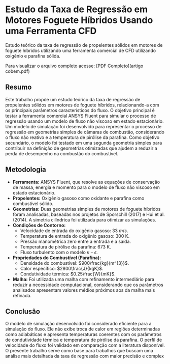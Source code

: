 # Estudo da Taxa de Regressão em Motores Foguete Híbridos Usando uma Ferramenta CFD

Estudo teórico da taxa de regressão de propelentes sólidos em motores de foguete híbridos utilizando uma ferramenta comercial de CFD utilizando oxigênio e parafina sólida. 

Para visualizar o arquivo completo acesse: [PDF Completo](artigo cobem.pdf)

## Resumo
Este trabalho propõe um estudo teórico da taxa de regressão de propelentes sólidos em motores de foguete híbridos, relacionando-a com os principais parâmetros característicos do fluxo. O objetivo principal é testar a ferramenta comercial ANSYS Fluent para simular o processo de regressão usando um modelo de fluxo não viscoso em estado estacionário. Um modelo de simulação foi desenvolvido para representar o processo de regressão em geometrias simples de câmaras de combustão, considerando o fluxo não reativo e a temperatura de pirólise da parafina. Como objetivo secundário, o modelo foi testado em uma segunda geometria simples para contribuir na definição de geometrias otimizadas que ajudem a reduzir a perda de desempenho na combustão do combustível.

## Metodologia
* **Ferramenta:** ANSYS Fluent, que resolve as equações de conservação de massa, energia e momento para o modelo de fluxo não viscoso em estado estacionário.
* **Propelentes:** Oxigênio gasoso como oxidante e parafina como combustível sólido.
* **Geometrias:** Duas geometrias simples de motores de foguete híbridos foram analisadas, baseadas nos projetos de Sporschill (2017) e Hui et al. (2014). A simetria cilíndrica foi utilizada para otimizar as simulações.
* **Condições de Contorno:**
    * Velocidade de entrada do oxigênio gasoso: $33~m/s$.
    * Temperatura de entrada do oxigênio gasoso: 300 K.
    * Pressão manométrica zero entre a entrada e a saída.
    * Temperatura de pirólise da parafina: 673 K.
    * Fluxo turbulento com o modelo $\kappa-\epsilon$.
* **Propriedades do Combustível (Parafina):**
    * Densidade do combustível: $900\frac{kg}{m^{3}}$.
    * Calor específico: $2800\frac{J}{kgK}$.
    * Condutividade térmica: $0.25\frac{W}{mK}$.
* **Malha:** Foi utilizada uma malha com refinamento intermediário para reduzir a necessidade computacional, considerando que os parâmetros analisados apresentam valores médios próximos aos da malha mais refinada.

## Conclusão
O modelo de simulação desenvolvido foi considerado eficiente para a simulação do fluxo. Ele não exibe troca de calor em regiões determinadas como adiabáticas e apresenta temperaturas coerentes com os parâmetros de condutividade térmica e temperatura de pirólise da parafina. O perfil de velocidade do fluxo foi validado em comparação com a literatura disponível. O presente trabalho serve como base para trabalhos que buscam uma análise mais detalhada da taxa de regressão com maior precisão e complex
